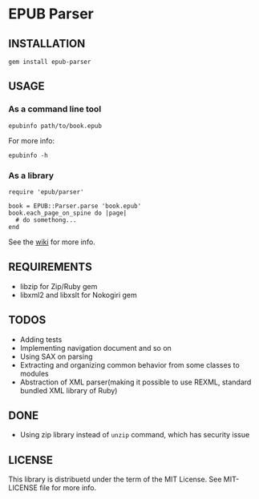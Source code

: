 EPUB Parser
===========

INSTALLATION
-------
    gem install epub-parser  

USAGE
-----

### As a command line tool

    epubinfo path/to/book.epub

For more info:

    epubinfo -h

### As a library

    require 'epub/parser'
    
    book = EPUB::Parser.parse 'book.epub'
    book.each_page_on_spine do |page|
      # do somethong...
    end

See the [wiki][] for more info.

[wiki]:https://github.com/KitaitiMakoto/epub-parser/wiki

REQUIREMENTS
------------
* libzip for Zip/Ruby gem
* libxml2 and libxslt for Nokogiri gem

TODOS
-----
* Adding tests
* Implementing navigation document and so on
* Using SAX on parsing
* Extracting and organizing common behavior from some classes to modules
* Abstraction of XML parser(making it possible to use REXML, standard bundled XML library of Ruby)

DONE
----
* Using zip library instead of `unzip` command, which has security issue

LICENSE
-------
This library is distribuetd under the term of the MIT License.
See MIT-LICENSE file for more info.
